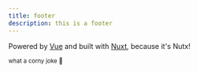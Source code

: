 ```yaml
---
title: footer
description: this is a footer
---
```


Powered by <a href="https://vuejs.org/" target="_blank" rel="noopener" title="Vue it!">Vue</a> and built with <a href="https://nuxtjs.org/" target="_blank" rel="noopener" title="The Intuitive Vue Framework">Nuxt</a>, because it's Nutx!

<small>what a corny joke 🤣</small>